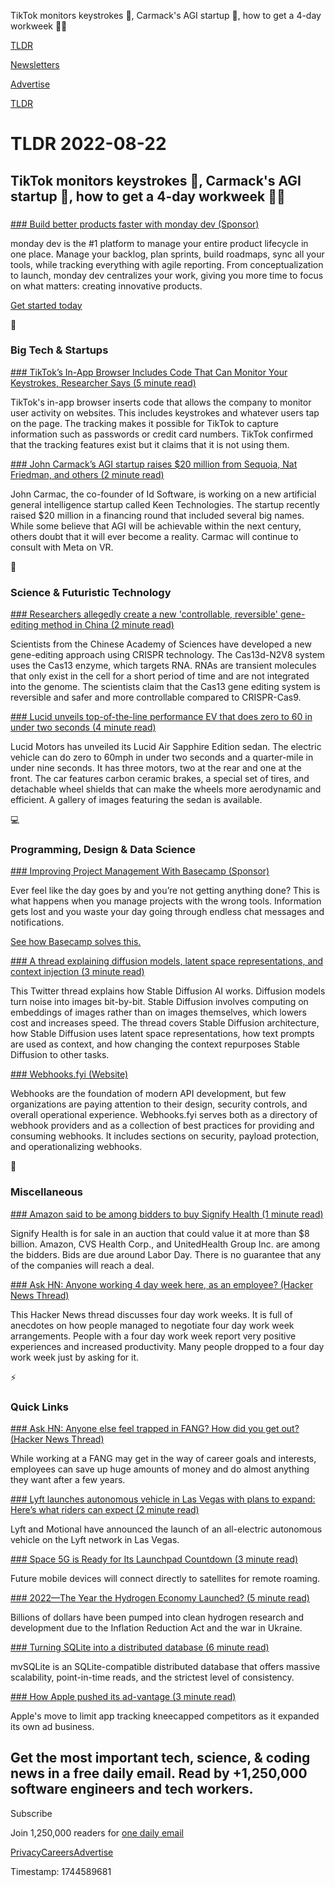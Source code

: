 TikTok monitors keystrokes 📱, Carmack's AGI startup 🤖, how to get a 4-day workweek 👨‍💻

[TLDR](/)

[Newsletters](/newsletters)

[Advertise](https://advertise.tldr.tech/)

[TLDR](/)

# TLDR 2022-08-22

## TikTok monitors keystrokes 📱, Carmack's AGI startup 🤖, how to get a 4-day workweek 👨‍💻

### 

[### Build better products faster with monday dev (Sponsor)](https://vpdae.com/redirect/to1p7nx4ogpr78xdvlo56m18sj)

monday dev is the #1 platform to manage your entire product lifecycle in one place. Manage your backlog, plan sprints, build roadmaps, sync all your tools, while tracking everything with agile reporting. From conceptualization to launch, monday dev centralizes your work, giving you more time to focus on what matters: creating innovative products.

[Get started today](https://vpdae.com/redirect/to1p7nx4ogpr78xdvlo56m18sj)

📱

### Big Tech & Startups

[### TikTok’s In-App Browser Includes Code That Can Monitor Your Keystrokes, Researcher Says (5 minute read)](https://www.forbes.com/sites/richardnieva/2022/08/18/tiktok-in-app-browser-research/?utm_source=tldrnewsletter)

TikTok's in-app browser inserts code that allows the company to monitor user activity on websites. This includes keystrokes and whatever users tap on the page. The tracking makes it possible for TikTok to capture information such as passwords or credit card numbers. TikTok confirmed that the tracking features exist but it claims that it is not using them.

[### John Carmack’s AGI startup raises $20 million from Sequoia, Nat Friedman, and others (2 minute read)](https://techcrunch.com/2022/08/19/john-carmack-agi-keen-raises-20-million-from-sequoia-nat-friedman-and-others/?utm_source=tldrnewsletter)

John Carmac, the co-founder of Id Software, is working on a new artificial general intelligence startup called Keen Technologies. The startup recently raised $20 million in a financing round that included several big names. While some believe that AGI will be achievable within the next century, others doubt that it will ever become a reality. Carmac will continue to consult with Meta on VR.

🚀

### Science & Futuristic Technology

[### Researchers allegedly create a new 'controllable, reversible' gene-editing method in China (2 minute read)](https://interestingengineering.com/science/scientists-new-gene-editing-technique-china?utm_source=tldrnewsletter)

Scientists from the Chinese Academy of Sciences have developed a new gene-editing approach using CRISPR technology. The Cas13d-N2V8 system uses the Cas13 enzyme, which targets RNA. RNAs are transient molecules that only exist in the cell for a short period of time and are not integrated into the genome. The scientists claim that the Cas13 gene editing system is reversible and safer and more controllable compared to CRISPR-Cas9.

[### Lucid unveils top-of-the-line performance EV that does zero to 60 in under two seconds (4 minute read)](https://www.theverge.com/2022/8/19/23312956/lucid-air-sapphire-edition-speed-ev-specs-monterey?utm_source=tldrnewsletter)

Lucid Motors has unveiled its Lucid Air Sapphire Edition sedan. The electric vehicle can do zero to 60mph in under two seconds and a quarter-mile in under nine seconds. It has three motors, two at the rear and one at the front. The car features carbon ceramic brakes, a special set of tires, and detachable wheel shields that can make the wheels more aerodynamic and efficient. A gallery of images featuring the sedan is available.

💻

### Programming, Design & Data Science

[### Improving Project Management With Basecamp (Sponsor)](https://vpdae.com/redirect/7cwlnk3zznhzezl5oem0gdmibmq)

Ever feel like the day goes by and you’re not getting anything done? This is what happens when you manage projects with the wrong tools. Information gets lost and you waste your day going through endless chat messages and notifications.

[See how Basecamp solves this.](https://vpdae.com/redirect/7cwlnk3zznhzezl5oem0gdmibmq)

[### A thread explaining diffusion models, latent space representations, and context injection (3 minute read)](https://threadreaderapp.com/ai__pub/status/1561362542487695360)

This Twitter thread explains how Stable Diffusion AI works. Diffusion models turn noise into images bit-by-bit. Stable Diffusion involves computing on embeddings of images rather than on images themselves, which lowers cost and increases speed. The thread covers Stable Diffusion architecture, how Stable Diffusion uses latent space representations, how text prompts are used as context, and how changing the context repurposes Stable Diffusion to other tasks.

[### Webhooks.fyi (Website)](https://webhooks.fyi/?utm_source=tldrnewsletter)

Webhooks are the foundation of modern API development, but few organizations are paying attention to their design, security controls, and overall operational experience. Webhooks.fyi serves both as a directory of webhook providers and as a collection of best practices for providing and consuming webhooks. It includes sections on security, payload protection, and operationalizing webhooks.

🎁

### Miscellaneous

[### Amazon said to be among bidders to buy Signify Health (1 minute read)](https://www.marketwatch.com/story/amazon-said-to-be-among-bidders-to-buy-signify-health-11661125262?mod=mw_latestnews?utm_source=tldrnewsletter)

Signify Health is for sale in an auction that could value it at more than $8 billion. Amazon, CVS Health Corp., and UnitedHealth Group Inc. are among the bidders. Bids are due around Labor Day. There is no guarantee that any of the companies will reach a deal.

[### Ask HN: Anyone working 4 day week here, as an employee? (Hacker News Thread)](https://news.ycombinator.com/item?id=32544315)

This Hacker News thread discusses four day work weeks. It is full of anecdotes on how people managed to negotiate four day work week arrangements. People with a four day work week report very positive experiences and increased productivity. Many people dropped to a four day work week just by asking for it.

⚡

### Quick Links

[### Ask HN: Anyone else feel trapped in FANG? How did you get out? (Hacker News Thread)](https://news.ycombinator.com/item?id=32537004)

While working at a FANG may get in the way of career goals and interests, employees can save up huge amounts of money and do almost anything they want after a few years.

[### Lyft launches autonomous vehicle in Las Vegas with plans to expand: Here’s what riders can expect (2 minute read)](https://www.silive.com/news/2022/08/lyft-launches-autonomous-vehicle-in-las-vegas-with-plans-to-expand-heres-what-riders-can-expect.html?utm_source=tldrnewsletter)

Lyft and Motional have announced the launch of an all-electric autonomous vehicle on the Lyft network in Las Vegas.

[### Space 5G is Ready for Its Launchpad Countdown (3 minute read)](https://spectrum.ieee.org/5g-satellite?utm_source=tldrnewsletter)

Future mobile devices will connect directly to satellites for remote roaming.

[### 2022—The Year the Hydrogen Economy Launched? (5 minute read)](https://spectrum.ieee.org/hydrogen-economy-inflation-reduction-act?utm_source=tldrnewsletter)

Billions of dollars have been pumped into clean hydrogen research and development due to the Inflation Reduction Act and the war in Ukraine.

[### Turning SQLite into a distributed database (6 minute read)](https://univalence.me/posts/mvsqlite?utm_source=tldrnewsletter)

mvSQLite is an SQLite-compatible distributed database that offers massive scalability, point-in-time reads, and the strictest level of consistency.

[### How Apple pushed its ad-vantage (3 minute read)](https://www.axios.com/2022/08/21/apple-advertising-privacy-tracking-iphone?utm_source=tldrnewsletter)

Apple's move to limit app tracking kneecapped competitors as it expanded its own ad business.

## Get the most important tech, science, & coding news in a free daily email. Read by +1,250,000 software engineers and tech workers.

Subscribe

Join 1,250,000 readers for [one daily email](/api/latest/tech)

[Privacy](/privacy)[Careers](https://jobs.ashbyhq.com/tldr.tech)[Advertise](/tech/advertise)

Timestamp: 1744589681